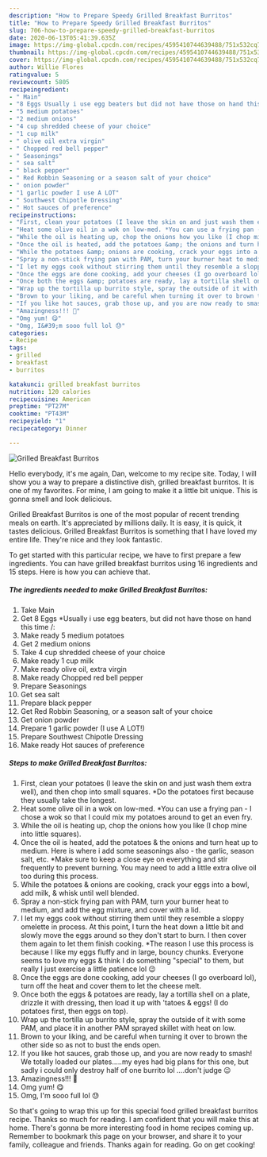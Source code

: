 ```yaml
---
description: "How to Prepare Speedy Grilled Breakfast Burritos"
title: "How to Prepare Speedy Grilled Breakfast Burritos"
slug: 706-how-to-prepare-speedy-grilled-breakfast-burritos
date: 2020-06-13T05:41:39.635Z
image: https://img-global.cpcdn.com/recipes/4595410744639488/751x532cq70/grilled-breakfast-burritos-recipe-main-photo.jpg
thumbnail: https://img-global.cpcdn.com/recipes/4595410744639488/751x532cq70/grilled-breakfast-burritos-recipe-main-photo.jpg
cover: https://img-global.cpcdn.com/recipes/4595410744639488/751x532cq70/grilled-breakfast-burritos-recipe-main-photo.jpg
author: Willie Flores
ratingvalue: 5
reviewcount: 5805
recipeingredient:
- " Main"
- "8 Eggs Usually i use egg beaters but did not have those on hand this time "
- "5 medium potatoes"
- "2 medium onions"
- "4 cup shredded cheese of your choice"
- "1 cup milk"
- " olive oil extra virgin"
- " Chopped red bell pepper"
- " Seasonings"
- " sea salt"
- " black pepper"
- " Red Robbin Seasoning or a season salt of your choice"
- " onion powder"
- "1 garlic powder I use A LOT"
- " Southwest Chipotle Dressing"
- " Hot sauces of preference"
recipeinstructions:
- "First, clean your potatoes (I leave the skin on and just wash them extra well), and then chop into small squares. *Do the potatoes first because they usually take the longest."
- "Heat some olive oil in a wok on low-med. *You can use a frying pan - I chose a wok so that I could mix my potatoes around to get an even fry."
- "While the oil is heating up, chop the onions how you like (I chop mine into little squares)."
- "Once the oil is heated, add the potatoes &amp; the onions and turn heat up to medium. Here is where i add some seasonings also - the garlic, season salt, etc. *Make sure to keep a close eye on everything and stir frequently to prevent burning. You may need to add a little extra olive oil too during this process."
- "While the potatoes &amp; onions are cooking, crack your eggs into a bowl, add milk, &amp; whisk until well blended."
- "Spray a non-stick frying pan with PAM, turn your burner heat to medium, and add the egg mixture, and cover with a lid."
- "I let my eggs cook without stirring them until they resemble a sloppy omelette in process. At this point, I turn the heat down a little bit and slowly move the eggs around so they don&#39;t start to burn. I then cover them again to let them finish cooking. *The reason I use this process is because I like my eggs fluffy and in large, bouncy chunks. Everyone seems to love my eggs &amp; think I do something &#34;special&#34; to them, but really I just exercise a little patience lol 😉"
- "Once the eggs are done cooking, add your cheeses (I go overboard lol), turn off the heat and cover them to let the cheese melt."
- "Once both the eggs &amp; potatoes are ready, lay a tortilla shell on a plate, drizzle it with dressing, then load it up with &#39;tatoes &amp; eggs! (I do potatoes first, then eggs on top)."
- "Wrap up the tortilla up burrito style, spray the outside of it with some PAM, and place it in another PAM sprayed skillet with heat on low."
- "Brown to your liking, and be careful when turning it over to brown the other side so as not to bust the ends open."
- "If you like hot sauces, grab those up, and you are now ready to smash! We totally loaded our plates.....my eyes had big plans for this one, but sadly i could only destroy half of one burrito lol ....don&#39;t judge 😉"
- "Amazingness!!! 💞"
- "Omg yum! 😋"
- "Omg, I&#39;m sooo full lol 😓"
categories:
- Recipe
tags:
- grilled
- breakfast
- burritos

katakunci: grilled breakfast burritos 
nutrition: 120 calories
recipecuisine: American
preptime: "PT27M"
cooktime: "PT43M"
recipeyield: "1"
recipecategory: Dinner

---
```



![Grilled Breakfast Burritos](https://img-global.cpcdn.com/recipes/4595410744639488/751x532cq70/grilled-breakfast-burritos-recipe-main-photo.jpg)

Hello everybody, it's me again, Dan, welcome to my recipe site. Today, I will show you a way to prepare a distinctive dish, grilled breakfast burritos. It is one of my favorites. For mine, I am going to make it a little bit unique. This is gonna smell and look delicious.

Grilled Breakfast Burritos is one of the most popular of recent trending meals on earth. It's appreciated by millions daily. It is easy, it is quick, it tastes delicious. Grilled Breakfast Burritos is something that I have loved my entire life. They're nice and they look fantastic.




To get started with this particular recipe, we have to first prepare a few ingredients. You can have grilled breakfast burritos using 16 ingredients and 15 steps. Here is how you can achieve that.

<!--inarticleads1-->

##### The ingredients needed to make Grilled Breakfast Burritos:

1. Take  Main
1. Get 8 Eggs *Usually i use egg beaters, but did not have those on hand this time /:
1. Make ready 5 medium potatoes
1. Get 2 medium onions
1. Take 4 cup shredded cheese of your choice
1. Make ready 1 cup milk
1. Make ready  olive oil, extra virgin
1. Make ready  Chopped red bell pepper
1. Prepare  Seasonings
1. Get  sea salt
1. Prepare  black pepper
1. Get  Red Robbin Seasoning, or a season salt of your choice
1. Get  onion powder
1. Prepare 1 garlic powder (I use A LOT!)
1. Prepare  Southwest Chipotle Dressing
1. Make ready  Hot sauces of preference




<!--inarticleads2-->

##### Steps to make Grilled Breakfast Burritos:

1. First, clean your potatoes (I leave the skin on and just wash them extra well), and then chop into small squares. *Do the potatoes first because they usually take the longest.
1. Heat some olive oil in a wok on low-med. *You can use a frying pan - I chose a wok so that I could mix my potatoes around to get an even fry.
1. While the oil is heating up, chop the onions how you like (I chop mine into little squares).
1. Once the oil is heated, add the potatoes &amp; the onions and turn heat up to medium. Here is where i add some seasonings also - the garlic, season salt, etc. *Make sure to keep a close eye on everything and stir frequently to prevent burning. You may need to add a little extra olive oil too during this process.
1. While the potatoes &amp; onions are cooking, crack your eggs into a bowl, add milk, &amp; whisk until well blended.
1. Spray a non-stick frying pan with PAM, turn your burner heat to medium, and add the egg mixture, and cover with a lid.
1. I let my eggs cook without stirring them until they resemble a sloppy omelette in process. At this point, I turn the heat down a little bit and slowly move the eggs around so they don&#39;t start to burn. I then cover them again to let them finish cooking. *The reason I use this process is because I like my eggs fluffy and in large, bouncy chunks. Everyone seems to love my eggs &amp; think I do something &#34;special&#34; to them, but really I just exercise a little patience lol 😉
1. Once the eggs are done cooking, add your cheeses (I go overboard lol), turn off the heat and cover them to let the cheese melt.
1. Once both the eggs &amp; potatoes are ready, lay a tortilla shell on a plate, drizzle it with dressing, then load it up with &#39;tatoes &amp; eggs! (I do potatoes first, then eggs on top).
1. Wrap up the tortilla up burrito style, spray the outside of it with some PAM, and place it in another PAM sprayed skillet with heat on low.
1. Brown to your liking, and be careful when turning it over to brown the other side so as not to bust the ends open.
1. If you like hot sauces, grab those up, and you are now ready to smash! We totally loaded our plates.....my eyes had big plans for this one, but sadly i could only destroy half of one burrito lol ....don&#39;t judge 😉
1. Amazingness!!! 💞
1. Omg yum! 😋
1. Omg, I&#39;m sooo full lol 😓




So that's going to wrap this up for this special food grilled breakfast burritos recipe. Thanks so much for reading. I am confident that you will make this at home. There's gonna be more interesting food in home recipes coming up. Remember to bookmark this page on your browser, and share it to your family, colleague and friends. Thanks again for reading. Go on get cooking!
